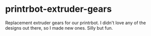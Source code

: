 printrbot-extruder-gears
========================

Replacement extruder gears for our printrbot. I didn't love any of the designs out there, so I made new ones. Silly but fun.
